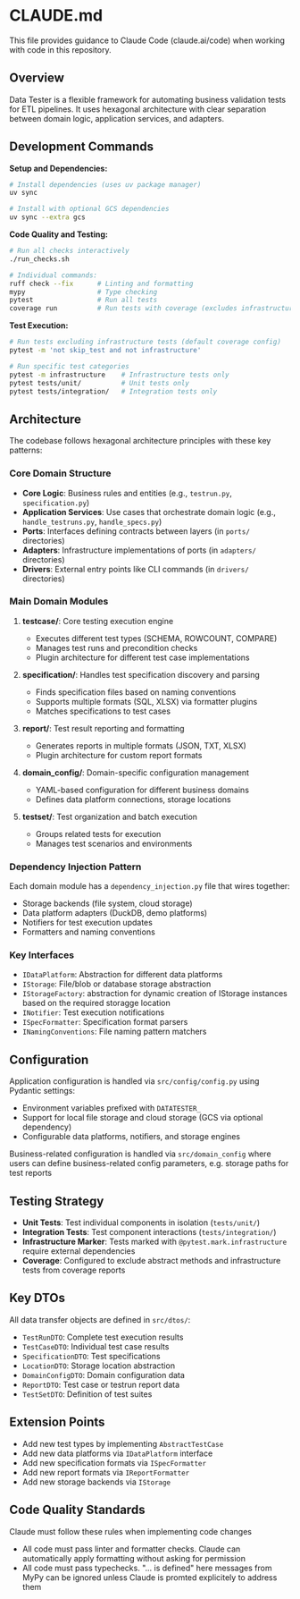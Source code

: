 # CLAUDE.md

This file provides guidance to Claude Code (claude.ai/code) when working with code in this repository.

## Overview

Data Tester is a flexible framework for automating business validation tests for ETL pipelines. It uses hexagonal architecture with clear separation between domain logic, application services, and adapters.

## Development Commands

**Setup and Dependencies:**
```bash
# Install dependencies (uses uv package manager)
uv sync

# Install with optional GCS dependencies
uv sync --extra gcs
```

**Code Quality and Testing:**
```bash
# Run all checks interactively
./run_checks.sh

# Individual commands:
ruff check --fix      # Linting and formatting
mypy                  # Type checking
pytest                # Run all tests
coverage run          # Run tests with coverage (excludes infrastructure tests)
```

**Test Execution:**
```bash
# Run tests excluding infrastructure tests (default coverage config)
pytest -m 'not skip_test and not infrastructure'

# Run specific test categories
pytest -m infrastructure    # Infrastructure tests only
pytest tests/unit/          # Unit tests only
pytest tests/integration/   # Integration tests only
```

## Architecture

The codebase follows hexagonal architecture principles with these key patterns:

### Core Domain Structure
- **Core Logic**: Business rules and entities (e.g., `testrun.py`, `specification.py`)
- **Application Services**: Use cases that orchestrate domain logic (e.g., `handle_testruns.py`, `handle_specs.py`)
- **Ports**: Interfaces defining contracts between layers (in `ports/` directories)
- **Adapters**: Infrastructure implementations of ports (in `adapters/` directories)
- **Drivers**: External entry points like CLI commands (in `drivers/` directories)

### Main Domain Modules

1. **testcase/**: Core testing execution engine
   - Executes different test types (SCHEMA, ROWCOUNT, COMPARE)
   - Manages test runs and precondition checks
   - Plugin architecture for different test case implementations

2. **specification/**: Handles test specification discovery and parsing
   - Finds specification files based on naming conventions
   - Supports multiple formats (SQL, XLSX) via formatter plugins
   - Matches specifications to test cases

3. **report/**: Test result reporting and formatting
   - Generates reports in multiple formats (JSON, TXT, XLSX)
   - Plugin architecture for custom report formats

4. **domain_config/**: Domain-specific configuration management
   - YAML-based configuration for different business domains
   - Defines data platform connections, storage locations

5. **testset/**: Test organization and batch execution
   - Groups related tests for execution
   - Manages test scenarios and environments

### Dependency Injection Pattern
Each domain module has a `dependency_injection.py` file that wires together:
- Storage backends (file system, cloud storage)
- Data platform adapters (DuckDB, demo platforms)
- Notifiers for test execution updates
- Formatters and naming conventions

### Key Interfaces
- `IDataPlatform`: Abstraction for different data platforms
- `IStorage`: File/blob or database storage abstraction
- `IStorageFactory`: abstraction for dynamic creation of IStorage instances based on the
   required storagge location
- `INotifier`: Test execution notifications
- `ISpecFormatter`: Specification format parsers
- `INamingConventions`: File naming pattern matchers

## Configuration

Application configuration is handled via `src/config/config.py` using Pydantic settings:
- Environment variables prefixed with `DATATESTER_`
- Support for local file storage and cloud storage (GCS via optional dependency)
- Configurable data platforms, notifiers, and storage engines

Business-related configuration is handled via `src/domain_config` where users can define
business-related config parameters, e.g. storage paths for test reports 

## Testing Strategy

- **Unit Tests**: Test individual components in isolation (`tests/unit/`)
- **Integration Tests**: Test component interactions (`tests/integration/`)
- **Infrastructure Marker**: Tests marked with `@pytest.mark.infrastructure` require external dependencies
- **Coverage**: Configured to exclude abstract methods and infrastructure tests from coverage reports

## Key DTOs
All data transfer objects are defined in `src/dtos/`:
- `TestRunDTO`: Complete test execution results
- `TestCaseDTO`: Individual test case results  
- `SpecificationDTO`: Test specifications
- `LocationDTO`: Storage location abstraction
- `DomainConfigDTO`: Domain configuration data
- `ReportDTO`: Test case or testrun report data
- `TestSetDTO`: Definition of test suites

## Extension Points
- Add new test types by implementing `AbstractTestCase`
- Add new data platforms via `IDataPlatform` interface
- Add new specification formats via `ISpecFormatter`
- Add new report formats via `IReportFormatter`
- Add new storage backends via `IStorage`

## Code Quality Standards
Claude must follow these rules when implementing code changes
- All code must pass linter and formatter checks. Claude can automatically apply
formatting without asking for permission
- All code must pass typechecks. "... is defined" here messages from MyPy can be ignored
unless Claude is promted explicitely to address them